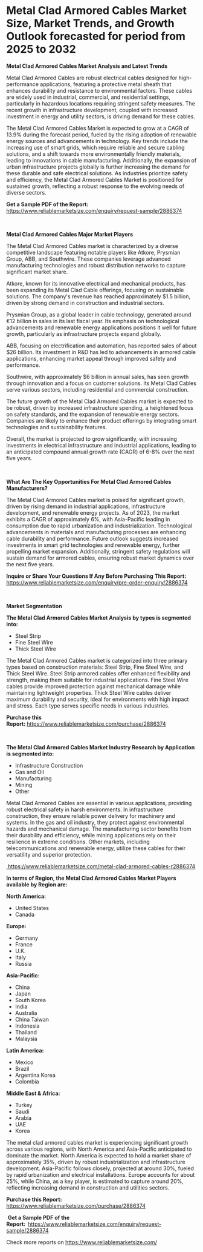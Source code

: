<p><h1>Metal Clad Armored Cables Market Size, Market Trends, and Growth Outlook forecasted for period from 2025 to 2032</h1></p><p><strong>Metal Clad Armored Cables Market Analysis and Latest Trends</strong></p>
<p><p>Metal Clad Armored Cables are robust electrical cables designed for high-performance applications, featuring a protective metal sheath that enhances durability and resistance to environmental factors. These cables are widely used in industrial, commercial, and residential settings, particularly in hazardous locations requiring stringent safety measures. The recent growth in infrastructure development, coupled with increased investment in energy and utility sectors, is driving demand for these cables.</p><p>The Metal Clad Armored Cables Market is expected to grow at a CAGR of 13.9% during the forecast period, fueled by the rising adoption of renewable energy sources and advancements in technology. Key trends include the increasing use of smart grids, which require reliable and secure cabling solutions, and a shift towards more environmentally friendly materials, leading to innovations in cable manufacturing. Additionally, the expansion of urban infrastructure projects globally is further increasing the demand for these durable and safe electrical solutions. As industries prioritize safety and efficiency, the Metal Clad Armored Cables Market is positioned for sustained growth, reflecting a robust response to the evolving needs of diverse sectors.</p></p>
<p><strong>Get a Sample PDF of the Report:&nbsp;</strong> <a href="https://www.reliablemarketsize.com/enquiry/request-sample/2886374?utm_campaign=2941&utm_medium=2&utm_source=Github&utm_content=ia&utm_term=13032025&utm_id=metal-clad-armored-cables">https://www.reliablemarketsize.com/enquiry/request-sample/2886374</a></p>
<p>&nbsp;</p>
<p><strong>Metal Clad Armored Cables Major Market Players</strong></p>
<p><p>The Metal Clad Armored Cables market is characterized by a diverse competitive landscape featuring notable players like Atkore, Prysmian Group, ABB, and Southwire. These companies leverage advanced manufacturing technologies and robust distribution networks to capture significant market share.</p><p>Atkore, known for its innovative electrical and mechanical products, has been expanding its Metal Clad Cable offerings, focusing on sustainable solutions. The company's revenue has reached approximately $1.5 billion, driven by strong demand in construction and industrial sectors.</p><p>Prysmian Group, as a global leader in cable technology, generated around €12 billion in sales in its last fiscal year. Its emphasis on technological advancements and renewable energy applications positions it well for future growth, particularly as infrastructure projects expand globally.</p><p>ABB, focusing on electrification and automation, has reported sales of about $26 billion. Its investment in R&D has led to advancements in armored cable applications, enhancing market appeal through improved safety and performance.</p><p>Southwire, with approximately $6 billion in annual sales, has seen growth through innovation and a focus on customer solutions. Its Metal Clad Cables serve various sectors, including residential and commercial construction.</p><p>The future growth of the Metal Clad Armored Cables market is expected to be robust, driven by increased infrastructure spending, a heightened focus on safety standards, and the expansion of renewable energy sectors. Companies are likely to enhance their product offerings by integrating smart technologies and sustainability features.</p><p>Overall, the market is projected to grow significantly, with increasing investments in electrical infrastructure and industrial applications, leading to an anticipated compound annual growth rate (CAGR) of 6-8% over the next five years.</p></p>
<p>&nbsp;</p>
<p><strong>What Are The Key Opportunities For Metal Clad Armored Cables Manufacturers?</strong></p>
<p><p>The Metal Clad Armored Cables market is poised for significant growth, driven by rising demand in industrial applications, infrastructure development, and renewable energy projects. As of 2023, the market exhibits a CAGR of approximately 6%, with Asia-Pacific leading in consumption due to rapid urbanization and industrialization. Technological advancements in materials and manufacturing processes are enhancing cable durability and performance. Future outlook suggests increased investments in smart grid technologies and renewable energy, further propelling market expansion. Additionally, stringent safety regulations will sustain demand for armored cables, ensuring robust market dynamics over the next five years.</p></p>
<p><strong>Inquire or Share Your Questions If Any Before Purchasing This Report:</strong> <a href="https://www.reliablemarketsize.com/enquiry/pre-order-enquiry/2886374?utm_campaign=2941&utm_medium=2&utm_source=Github&utm_content=ia&utm_term=13032025&utm_id=metal-clad-armored-cables">https://www.reliablemarketsize.com/enquiry/pre-order-enquiry/2886374</a></p>
<p>&nbsp;</p>
<p><strong>Market Segmentation</strong></p>
<p><strong>The Metal Clad Armored Cables Market Analysis by types is segmented into:</strong></p>
<p><ul><li>Steel Strip</li><li>Fine Steel Wire</li><li>Thick Steel Wire</li></ul></p>
<p><p>The Metal Clad Armored Cables market is categorized into three primary types based on construction materials: Steel Strip, Fine Steel Wire, and Thick Steel Wire. Steel Strip armored cables offer enhanced flexibility and strength, making them suitable for industrial applications. Fine Steel Wire cables provide improved protection against mechanical damage while maintaining lightweight properties. Thick Steel Wire cables deliver maximum durability and security, ideal for environments with high impact and stress. Each type serves specific needs in various industries.</p></p>
<p><strong>Purchase this Report:&nbsp;</strong><a href="https://www.reliablemarketsize.com/purchase/2886374?utm_campaign=2941&utm_medium=2&utm_source=Github&utm_content=ia&utm_term=13032025&utm_id=metal-clad-armored-cables">https://www.reliablemarketsize.com/purchase/2886374</a></p>
<p>&nbsp;</p>
<p><strong>The Metal Clad Armored Cables Market Industry Research by Application is segmented into:</strong></p>
<p><ul><li>Infrastructure Construction</li><li>Gas and Oil</li><li>Manufacturing</li><li>Mining</li><li>Other</li></ul></p>
<p><p>Metal Clad Armored Cables are essential in various applications, providing robust electrical safety in harsh environments. In infrastructure construction, they ensure reliable power delivery for machinery and systems. In the gas and oil industry, they protect against environmental hazards and mechanical damage. The manufacturing sector benefits from their durability and efficiency, while mining applications rely on their resilience in extreme conditions. Other markets, including telecommunications and renewable energy, utilize these cables for their versatility and superior protection.</p></p>
<p><a href="https://www.reliablemarketsize.com/metal-clad-armored-cables-r2886374?utm_campaign=2941&utm_medium=2&utm_source=Github&utm_content=ia&utm_term=13032025&utm_id=metal-clad-armored-cables">&nbsp;https://www.reliablemarketsize.com/metal-clad-armored-cables-r2886374</a></p>
<p><strong>In terms of Region, the Metal Clad Armored Cables Market Players available by Region are:</strong></p>
<p>
    <p> <strong> North America: </strong>
        <ul>
            <li>United States</li>
            <li>Canada</li>
        </ul>
        </p> 
    <p> <strong> Europe: </strong>
        <ul>
            <li>Germany</li>
            <li>France</li>
            <li>U.K.</li>
            <li>Italy</li>
            <li>Russia</li>
        </ul>
        </p> 
    <p> <strong> Asia-Pacific: </strong>
        <ul>
            <li>China</li>
            <li>Japan</li>
            <li>South Korea</li>
            <li>India</li>
            <li>Australia</li>
            <li>China Taiwan</li>
            <li>Indonesia</li>
            <li>Thailand</li>
            <li>Malaysia</li>
        </ul>
        </p> 
    <p> <strong> Latin America: </strong>
        <ul>
            <li>Mexico</li>
            <li>Brazil</li>
            <li>Argentina Korea</li>
            <li>Colombia</li>
        </ul>
        </p> 
    <p> <strong> Middle East & Africa: </strong>
        <ul>
            <li>Turkey</li>
            <li>Saudi</li>
            <li>Arabia</li>
            <li>UAE</li>
            <li>Korea</li>
        </ul>
    </p>
    </p>
<p><p>The metal clad armored cables market is experiencing significant growth across various regions, with North America and Asia-Pacific anticipated to dominate the market. North America is expected to hold a market share of approximately 35%, driven by robust industrialization and infrastructure development. Asia-Pacific follows closely, projected at around 30%, fueled by rapid urbanization and electrical installations. Europe accounts for about 25%, while China, as a key player, is estimated to capture around 20%, reflecting increasing demand in construction and utilities sectors.</p></p>
<p><strong>Purchase this Report: </strong><a href="https://www.reliablemarketsize.com/purchase/2886374?utm_campaign=2941&utm_medium=2&utm_source=Github&utm_content=ia&utm_term=13032025&utm_id=metal-clad-armored-cables">https://www.reliablemarketsize.com/purchase/2886374</a></p>
<p>&nbsp;<strong>Get a Sample PDF of the Report:&nbsp;&nbsp;</strong><a href="https://www.reliablemarketsize.com/enquiry/request-sample/2886374?utm_campaign=2941&utm_medium=2&utm_source=Github&utm_content=ia&utm_term=13032025&utm_id=metal-clad-armored-cables">https://www.reliablemarketsize.com/enquiry/request-sample/2886374</a></p>
<p><strong></strong></p>
<p>Check more reports on <a href="https://www.reliablemarketsize.com/?utm_campaign=2941&utm_medium=2&utm_source=Github&utm_content=ia&utm_term=13032025&utm_id=metal-clad-armored-cables">https://www.reliablemarketsize.com/</a></p>